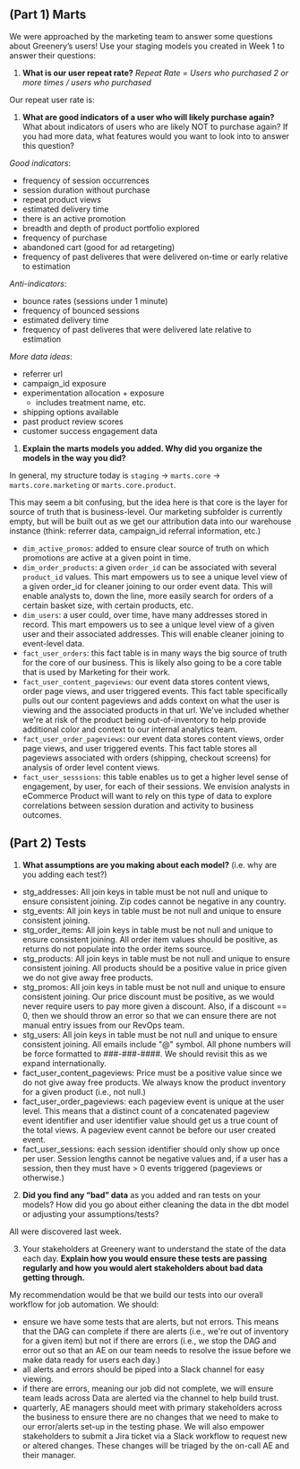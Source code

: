 ## (Part 1) Marts
We were approached by the marketing team to answer some questions about Greenery’s users! Use your staging models you created in Week 1 to answer their questions:

1. **What is our user repeat rate?** _Repeat Rate = Users who purchased 2 or more times / users who purchased_

Our repeat user rate is: 

1. **What are good indicators of a user who will likely purchase again?** What about indicators of users who are likely NOT to purchase again? If you had more data, what features would you want to look into to answer this question?

_Good indicators_:
- frequency of session occurrences 
- session duration without purchase
- repeat product views
- estimated delivery time 
- there is an active promotion 
- breadth and depth of product portfolio explored
- frequency of purchase
- abandoned cart (good for ad retargeting)
- frequency of past deliveres that were delivered on-time or early relative to estimation

_Anti-indicators_:
- bounce rates (sessions under 1 minute)
- frequency of bounced sessions
- estimated delivery time
- frequency of past deliveres that were delivered late relative to estimation

_More data ideas_:
- referrer url
- campaign_id exposure
- experimentation allocation + exposure
  - includes treatment name, etc.
- shipping options available
- past product review scores
- customer success engagement data

1. **Explain the marts models you added. Why did you organize the models in the way you did?**

In general, my structure today is `staging` -> `marts.core` -> `marts.core.marketing` or `marts.core.product`. 

This may seem a bit confusing, but the idea here is that core is the layer for source of truth that is business-level. Our marketing subfolder is currently empty, but will be built out as we get our attribution data into our warehouse instance (think: referrer data, campaign_id referral information, etc.)


- `dim_active_promos`: added to ensure clear source of truth on which promotions are active at a given point in time.
- `dim_order_products`: a given `order_id` can be associated with several `product_id` values. This mart empowers us to see a unique level view of a given order_id for cleaner joining to our order event data. This will enable analysts to, down the line, more easily search for orders of a certain basket size, with certain products, etc.
- `dim_users`: a user could, over time, have many addresses stored in record. This mart empowers us to see a unique level view of a given user and their associated addresses. This will enable cleaner joining to event-level data.
- `fact_user_orders`: this fact table is in many ways the big source of truth for the core of our business. This is likely also going to be a core table that is used by Marketing for their work.
- `fact_user_content_pageviews`: our event data stores content views, order page views, and user triggered events. This fact table specifically pulls out our content pageviews and adds context on what the user is viewing and the associated products in that url. We've included whether we're at risk of the product being out-of-inventory to help provide additional color and context to our internal analytics team.
- `fact_user_order_pageviews`: our event data stores content views, order page views, and user triggered events. This fact table stores all pageviews associated with orders (shipping, checkout screens) for analysis of order level content views.
- `fact_user_sesssions`: this table enables us to get a higher level sense of engagement, by user, for each of their sessions. We envision analysts in eCommerce Product will want to rely on this type of data to explore correlations between session duration and activity to business outcomes.



## (Part 2) Tests 


1. **What assumptions are you making about each model?** (i.e. why are you adding each test?)
- stg_addresses: All join keys in table must be not null and unique to ensure consistent joining. Zip codes cannot be negative in any country. 
- stg_events: All join keys in table must be not null and unique to ensure consistent joining.
- stg_order_items: All join keys in table must be not null and unique to ensure consistent joining. All order item values should be positive, as returns do not populate into the order items source. 
- stg_products: All join keys in table must be not null and unique to ensure consistent joining. All products should be a positive value in price given we do not give away free products. 
- stg_promos: All join keys in table must be not null and unique to ensure consistent joining. Our price discount must be positive, as we would never require users to pay more given a discount. Also, if a discount == 0, then we should throw an error so that we can ensure there are not manual entry issues from our RevOps team.
- stg_users: All join keys in table must be not null and unique to ensure consistent joining. All emails include "@" symbol. All phone numbers will be force formatted to ###-###-####. We should revisit this as we expand internationally. 
- fact_user_content_pageviews: Price must be a positive value since we do not give away free products. We always know the product inventory for a given product (i.e., not null.)
- fact_user_order_pageviews: each pageview event is unique at the user level. This means that a distinct count of a concatenated pageview event identifier and user identifier value should get us a true count of the total views. A pageview event cannot be before our user created event. 
- fact_user_sessions: each session identifier should only show up once per user. Session lengths cannot be negative values and, if a user has a session, then they must have > 0 events triggered (pageviews or otherwise.)

2. **Did you find any “bad” data** as you added and ran tests on your models? How did you go about either cleaning the data in the dbt model or adjusting your assumptions/tests?

All were discovered last week. 

3. Your stakeholders at Greenery want to understand the state of the data each day. **Explain how you would ensure these tests are passing regularly and how you would alert stakeholders about bad data getting through.**

My recommendation would be that we build our tests into our overall workflow for job automation. We should:
- ensure we have some tests that are alerts, but not errors. This means that the DAG can complete if there are alerts (i.e., we're out of inventory for a given item) but not if there are errors (i.e., we stop the DAG and error out so that an AE on our team needs to resolve the issue before we make data ready for users each day.)
- all alerts and errors should be piped into a Slack channel for easy viewing. 
- if there are errors, meaning our job did not complete, we will ensure team leads across Data are alerted via the channel to help build trust.
- quarterly, AE managers should meet with primary stakeholders across the business to ensure there are no changes that we need to make to our error/alerts set-up in the testing phase. We will also empower stakeholders to submit a Jira ticket via a Slack workflow to request new or altered changes. These changes will be triaged by the on-call AE and their manager.